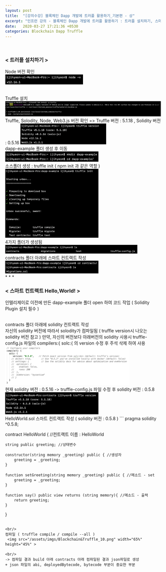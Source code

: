 ```yaml
---
layout: post
title:  "[강의수강] 블록체인 Dapp 개발에 트러플 활용하기_기본편 - 상"
excerpt: "인프런 강의 - 블록체인 Dapp 개발에 트러플 활용하기 : 트러플 설치하기, 스마트 컨트랙트 Hello,World!"
date:   2020-03-27 17:21:36 +0530
categories: Blockchain Dapp Truffle
---
```


<br/> 
<h3>< 트러플 설치하기 ></h3> 

Node 버전 확인  
<img src="/assets/imgs/Blockchain&Truffle_01.png" width="50%" height="35%" >

<br/>
Truffle 설치  
<img src="/assets/imgs/Blockchain&Truffle_02.png" width="100%" height="60%" >

<br/>
Truffle, Solodity, Node, Web3.js 버전 확인 => Truffle 버전 : 5.1.18 , Solidity 버전 : 0.5.16  
<img src="/assets/imgs/Blockchain&Truffle_03.png" width="55%" height="35%" >

<br/>
dapp-example 폴더 생성 후 이동  
<img src="/assets/imgs/Blockchain&Truffle_04.png" width="60%" height="40%" >

<br/>
소스폴더 생성 : truffle init ( npm init 과 같은 역할 )  
<img src="/assets/imgs/Blockchain&Truffle_05.png" width="60%" height="40%" >

<br/>
4가지 폴더가 생성됨  
<img src="/assets/imgs/Blockchain&Truffle_06.png" width="85%" height="40%" >

<br/>
contracts 폴더 아래에 스마트 컨트랙트 작성  
<img src="/assets/imgs/Blockchain&Truffle_07.png" width="60%" height="40%" >


<br/>
* * *
<br/>
<h3>< 스마트 컨트랙트 Hello,World! ></h3>

인텔리제이로 이전에 만든 dapp-example 폴더 open 하여 코드 작업 ( Solidity Plugin 설치 필수 )  

<br/>
contracts 폴더 아래에 solidity 컨트랙트 작성

<br/> 
자신의 solidity 버전에 따라서 solodity가 컴파일됨 ( truffle version시 나오는 solidity 버전 참고 )  
만약, 자신의 버전보다 아래버전의 solidity 사용시 truffle-config.js 파일의 compilers:{ solc:{ 의 version 수정 후 주석 삭제 하여 사용   
<img src="/assets/imgs/Blockchain&Truffle_08.png" width="80%" height="45%" >

<br/> 
현재 solidity 버전 : 0.5.16 -> truffle-config.js 파일 수정 후 solidity 버전 : 0.5.8
<img src="/assets/imgs/Blockchain&Truffle_09.png" width="60%" height="40%" >
      
<br/>
HelloWorld.sol 스마트 컨트랙트 작성 ( solidity 버전 : 0.5.8 )
```
pragma solidity ^0.5.8;  

contract HelloWorld { //컨트랙트 이름 : HelloWorld

    string public greeting; //상태변수

    constructor(string memory _greeting) public { //생성자
        greeting = _greeting;
    }

    function setGreeting(string memory _greeting) public { //메소드 - set
        greeting = _greeting;
    }

    function say() public view returns (string memory){ //메소드 - 출력
        return greeting;
    }

}

```

<br/>
컴파일 ( truffle compile / compile --all )  
 <img src="/assets/imgs/Blockchain&Truffle_10.png" width="65%" height="45%" >   

<br/>
-> 컴파일 결과 build 아래 contracts 아래 컴파일된 결과 json파일로 생성   
+ json 파일의 abi, deployedBytecode, bytecode 부분이 중요한 부분
 

